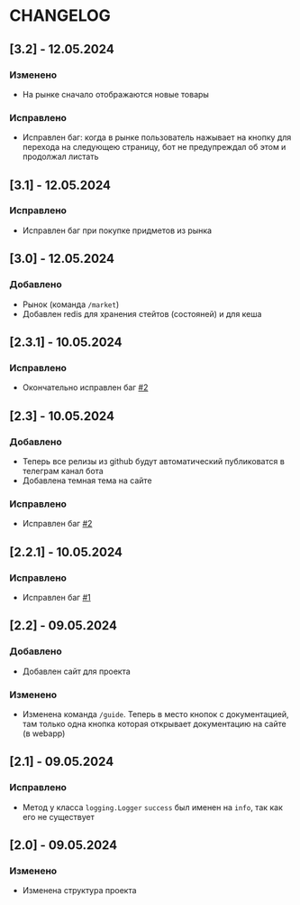 # CHANGELOG


## [3.2] - 12.05.2024

### Изменено
- На рынке сначало отображаются новые товары

### Исправлено
- Исправлен баг: когда в рынке пользователь нажывает на кнопку для перехода на следующею страницу, бот не предупреждал об этом и продолжал листать

## [3.1] - 12.05.2024

### Исправлено
- Исправлен баг при покупке придметов из рынка

## [3.0] - 12.05.2024

### Добавлено
- Рынок (команда `/market`)
- Добавлен redis для хранения стейтов (состояней) и для кеша

## [2.3.1] - 10.05.2024

### Исправлено
- Окончательно исправлен баг [#2](https://github.com/HamletSargsyan/livebot/issues/2)

## [2.3] - 10.05.2024

### Добавлено
- Теперь все релизы из github будут автоматический публиковатся в телеграм канал бота
- Добавлена темная тема на сайте

### Исправлено
- Исправлен баг [#2](https://github.com/HamletSargsyan/livebot/issues/2)


## [2.2.1] - 10.05.2024

### Исправлено
- Исправлен баг [#1](https://github.com/HamletSargsyan/livebot/issues/1)

## [2.2] - 09.05.2024

### Добавлено
- Добавлен сайт для проекта

### Изменено
- Изменена команда `/guide`. Теперь в место кнопок с документацией, там только одна кнопка которая открывает документацию на сайте (в webapp)



## [2.1] - 09.05.2024

### Исправлено
- Метод у класса `logging.Logger` `success` был именен на `info`, так как его не существует

## [2.0] - 09.05.2024

### Изменено
- Изменена структура проекта
